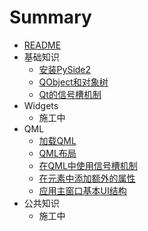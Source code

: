 # Summary
* [README](README.md)  
* 基础知识
  * [安装PySide2](./note/basic/00.install_pyside2.md)
  * [QObject和对象树](./note/basic/01.object_tree.md)
  * [Qt的信号槽机制](./note/basic/02.signal_and_slot.md)
* Widgets
  * 施工中
* QML
  * [加载QML](./note/qml/00.qml_app_engine.md)
  * [QML布局](./note/qml/01.qml_layout.md)
  * [在QML中使用信号槽机制](./note/qml/02.qml_signal_and_slot.md)
  * [在元素中添加额外的属性](./note/qml/03.property.md)
  * [应用主窗口基本UI结构](./note/qml/04.application_window.md)
* 公共知识
  * 施工中